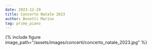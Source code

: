 ```yaml
---
date: 2023-12-29
title: Concerto Natale 2023
author: Bonetti Marino
tag: primo_piano
---
```


{% include figure image_path="/assets/images/concerti/concerto_natale_2023.jpg" %}